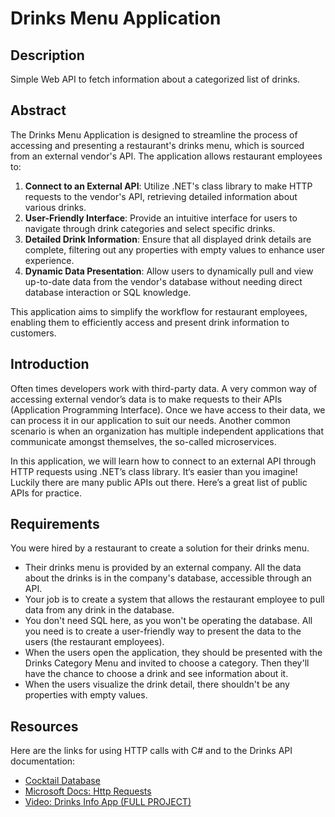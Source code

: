 # Drinks Menu Application 

## Description

Simple Web API to fetch information about a categorized list of drinks.

## Abstract

The Drinks Menu Application is designed to streamline the process of accessing and presenting a restaurant's drinks menu, which is sourced from an external vendor's API. The application allows restaurant employees to:

1. **Connect to an External API**: Utilize .NET's class library to make HTTP requests to the vendor's API, retrieving detailed information about various drinks.
2. **User-Friendly Interface**: Provide an intuitive interface for users to navigate through drink categories and select specific drinks.
3. **Detailed Drink Information**: Ensure that all displayed drink details are complete, filtering out any properties with empty values to enhance user experience.
4. **Dynamic Data Presentation**: Allow users to dynamically pull and view up-to-date data from the vendor's database without needing direct database interaction or SQL knowledge.

This application aims to simplify the workflow for restaurant employees, enabling them to efficiently access and present drink information to customers.

## Introduction

Often times developers work with third-party data. A very common way of accessing external vendor’s data is to make requests to their APIs (Application Programming Interface). Once we have access to their data, we can process it in our application to suit our needs. Another common scenario is when an organization has multiple independent applications that communicate amongst themselves, the so-called microservices.

In this application, we will learn how to connect to an external API through HTTP requests using .NET’s class library. It‘s easier than you imagine! Luckily there are many public APIs out there. Here’s a great list of public APIs for practice.

## Requirements

You were hired by a restaurant to create a solution for their drinks menu.

- Their drinks menu is provided by an external company. All the data about the drinks is in the company's database, accessible through an API.
- Your job is to create a system that allows the restaurant employee to pull data from any drink in the database.
- You don't need SQL here, as you won't be operating the database. All you need is to create a user-friendly way to present the data to the users (the restaurant employees).
- When the users open the application, they should be presented with the Drinks Category Menu and invited to choose a category. Then they'll have the chance to choose a drink and see information about it.
- When the users visualize the drink detail, there shouldn't be any properties with empty values. 

## Resources

Here are the links for using HTTP calls with C# and to the Drinks API documentation:

- [Cocktail Database](https://www.thecocktaildb.com/api.php)
- [Microsoft Docs: Http Requests](https://docs.microsoft.com/en-us/dotnet/csharp/tutorials/console-webapiclient)
- [Video: Drinks Info App (FULL PROJECT)](https://www.youtube.com/watch?v=dQw4w9WgXcQ)
